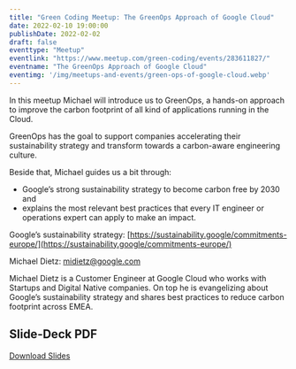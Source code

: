 ```yaml
---
title: "Green Coding Meetup: The GreenOps Approach of Google Cloud"
date: 2022-02-10 19:00:00
publishDate: 2022-02-02
draft: false
eventtype: "Meetup"
eventlink: "https://www.meetup.com/green-coding/events/283611827/"
eventname: "The GreenOps Approach of Google Cloud"
eventimg: '/img/meetups-and-events/green-ops-of-google-cloud.webp'
---
```




In this meetup Michael will introduce us to GreenOps, a hands-on approach to improve the carbon footprint of all kind of applications running in the Cloud.

GreenOps has the goal to support companies accelerating their sustainability strategy and transform towards a carbon-aware engineering culture.

Beside that, Michael guides us a bit through:
- Google’s strong sustainability strategy to become carbon free by 2030 and
- explains the most relevant best practices that every IT engineer or operations expert can apply to make an impact.

Google’s sustainability strategy: [https://sustainability.google/commitments-europe/](https://sustainability.google/commitments-europe/)

Michael Dietz:
midietz@google.com

Michael Dietz is a Customer Engineer at Google Cloud who works with Startups and Digital Native companies. On top he is evangelizing about Google’s sustainability strategy and shares best practices to reduce carbon footprint across EMEA.

## Slide-Deck PDF

[Download Slides](/slides/Google_Cloud_Developer_Day-1.pdf)
